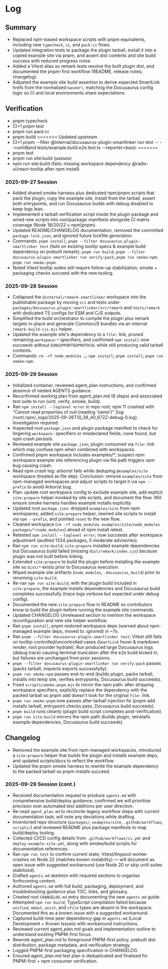 # Log

## Summary
- Replaced npm-based workspace scripts with pnpm equivalents, including new `typecheck`, `ci`, and `pack:ci` flows.
- Updated integration tests to package the plugin tarball, install it into a copied example site via pnpm, and assert dist contents and site build success with reduced progress noise.
- Added a Vitest alias so remark tests resolve the built plugin dist, and documented the pnpm-first workflow (README, release notes, changelog).
- Adjusted the example site build assertion to derive expected SmartLink hrefs from the normalized `baseUrl`, matching the Docusaurus config logic so CI and local environments share expectations.

## Verification
- pnpm typecheck
- CI=1 pnpm test
- pnpm run pack:ci
- pnpm build
<<<<<<< Updated upstream
- CI=1 pnpm --filter @internal/docusaurus-plugin-smartlinker run test -- --runInBand tests/example.build.e2e.test.ts --reporter=basic
=======
- pnpm test
- pnpm run site:build (passes)
- npm run site:build (fails: missing workspace dependency @radix-ui/react-tooltip after npm install)

### 2025-09-27 Session
- Added shared smoke harness plus dedicated npm/pnpm scripts that pack the plugin, copy the example site, install from the tarball, assert both entrypoints, and run Docusaurus builds with debug disabled to keep logs lean.
- Implemented a tarball verification script inside the plugin package and wired new scripts into root/package manifests alongside CI matrix coverage (Node 18/20/22 × npm|pnpm).
- Updated README/CHANGELOG documentation, removed the committed `package-lock.json`, and ignored future lockfile generation.
- Commands: `pnpm install`; `pnpm --filter docusaurus-plugin-smartlinker test` (fails on existing tooltip specs & example build dependency on prebuilt remark); `pnpm run build`; `pnpm --filter docusaurus-plugin-smartlinker run verify:pack`; `pnpm run smoke:npm`; `pnpm run smoke:pnpm`.
- Noted Vitest tooltip suites still require follow-up stabilization; smoke + packaging checks succeed with the new tooling.

### 2025-09-28 Session
- Collapsed the `@internal/remark-smartlinker` workspace into the publishable package by moving `src` and tests under `packages/docusaurus-plugin-smartlinker/src/remark` and `tests/remark` with dedicated TS configs for ESM and CJS outputs.
- Simplified the build orchestrator to compile the plugin plus remark targets in-place and generate CommonJS bundles via an internal `remark-build-cjs.mjs` helper.
- Updated the example site's dependency to a `file:` link, pruned remaining `workspace:*` specifiers, and confirmed `npm install` now succeeds without `EUNSUPPORTEDPROTOCOL` while still producing valid tarball contents.
- Commands: `rm -rf node_modules …`; `npm install`; `pnpm install`; `pnpm run smoke:npm`.

### 2025-09-29 Session
- Initialized container, reviewed agent_plan instructions, and confirmed absence of nested AGENTS guidance.
- Reconfirmed working plan from agent_plan.md (6 steps) and associated test suite to run (unit, verify, smoke, build).
- Ran `npm install --loglevel error` in repo root; npm 11 crashed with "Cannot read properties of null (reading 'name')" (log: /root/.npm/_logs/2025-09-26T10_38_40_672Z-debug-0.log). Investigation required.
- Inspected root `package.json` and plugin package manifest to check for lingering `workspace:` specifiers or misdeclared fields; none found, but npm crash persists.
- Reviewed example site `package.json`; plugin consumed via `file:` link which may confuse npm when combined with workspaces.
- Confirmed pnpm workspace includes examples/*; suspect npm workspace example site referencing plugin via file path triggers npm bug causing crash.
- Read npm crash log: arborist fails while deduping `@examples/site` workspace (treated as file dep). Conclusion: remove `examples/site` from npm-managed workspaces and adjust scripts to target it via `npm --prefix` to avoid Arborist bug.
- Plan: update root workspace config to exclude example site, add explicit `site:prepare` helper invoked by site scripts, and document the flow. Will ensure smoke harness handles example installs explicitly.
- Updated root `package.json`: dropped `examples/site` from npm workspaces, added `site:prepare` helper, rewired site scripts to install via `npm --prefix`, and pointed `reset` to the new flow.
- Cleaned workspace (`rm -rf node_modules examples/site/node_modules packages/*/node_modules`) ahead of npm install retest.
- Retested `npm install --loglevel error`; now succeeds after workspace adjustment (audited 1334 packages, 5 moderate advisories).
- Ran `npm run site:build`; `site:prepare` installed example dependencies but Docusaurus build failed (missing `dist/remark/index.cjs`) because plugin was not built before linking.
- Extended `site:prepare` to build the plugin before installing the example site so `dist/*` exists prior to Docusaurus execution.
- Wiped example site artifacts (`node_modules`, `.docusaurus`, `build`) prior to rerunning `site:build`.
- Re-ran `npm run site:build`; with the plugin build included in `site:prepare`, the example installs dependencies and Docusaurus build completes successfully (trace logs verbose but expected under debug config).
- Documented the new `site:prepare` flow in README so contributors know to build the plugin before running the example site commands.
- Updated CHANGELOG Unreleased section to mention the workspace reconfiguration and new site helper workflow.
- Ran `pnpm install`; pnpm restored workspace deps (warned about npm-managed example deps, moved to .ignored) in ~7s.
- Ran `pnpm --filter docusaurus-plugin-smartlinker test`; Vitest still fails on tooltip-controlled/uncontrolled cases (`SmartLink` hover & markdown render, root provider hydrate). Run produced large Docusaurus logs (debug trace) causing terminal truncation after the e2e build kicked in, but failures are unchanged from prior sessions.
- `pnpm --filter docusaurus-plugin-smartlinker run verify:pack` passes (packs tarball, inspects exports successfully).
- `pnpm run smoke:npm` passes end-to-end (builds plugin, packs tarball, installs into temp site, verifies entrypoints, Docusaurus build succeeds).
- Fixed `scripts/smoke-pnpm.mjs` to mirror the npm path: after stripping workspace specifiers, explicitly replace the dependency with the packed tarball so pnpm add doesn't look for the original `file:` link.
- `pnpm run smoke:pnpm` now passes after tarball injection fix (pnpm add installs tarball, entrypoint checks pass, Docusaurus build succeeds).
- `pnpm build` runs cleanly (plugin build script completes post-verification).
- `pnpm run site:build` mirrors the npm path (builds plugin, reinstalls example dependencies, Docusaurus build succeeds).

## Changelog
- Removed the example site from npm-managed workspaces, introduced a `site:prepare` helper that builds the plugin and installs example deps, and updated scripts/docs to reflect the workflow.
- Updated the pnpm smoke harness to rewrite the example dependency to the packed tarball so pnpm installs succeed.

### 2025-09-29 Session (cont.)
- Received documentation request to produce `agents.md` with comprehensive build/deploy guidance; confirmed we will prioritise precision over automated test additions per user direction.
- Re-read `agent_plan.md` to reconcile legacy workflow steps with current documentation task; will note any deviations while drafting.
- Inventoried repo structure (`packages/`, `examples/site`, `.github/workflows`, `scripts/`) and reviewed README plus package manifests to map build/deploy tooling.
- Collected CI/CD config details from `.github/workflows/ci.yml` and `deploy-example-site.yml`, along with smoke/build scripts for documentation references.
- Ran `npm run test` to confirm current state; Vitest/tinypool worker crashes on Node 22 (matches known instability) — will document as open issue with suggested workaround (use Node 20 or skip until suites stabilized).
- Drafted `agents.md` skeleton with required sections to organise forthcoming content.
- Authored `agents.md` with full build, packaging, deployment, and troubleshooting guidance plus TOC, links, and glossary.
- Created root `CHANGELOG.md` entry documenting the new `agents.md` guide.
- Attempted `npm run build`; TypeScript compilation failed because `unified`, `mdast`, `unist`, and `vfile` types are absent in the workspace. Documented this as a known issue with a suggested workaround.
- Captured build-time peer dependency gap in `agents.md` (Local Development + Known Issues) with workaround instructions.
- Reviewed current agent_plan.md goals and implementation outline to understand existing PNPM-first focus.
- Rewrote agent_plan.md to foreground PNPM-first policy, prebuilt dist distribution, package metadata, and verification strategy.
- Logged PNPM-first packaging specification in CHANGELOG.
- Ensured agent_plan.md test plan is deduplicated and finalised for PNPM-first + npm consumer verification.
